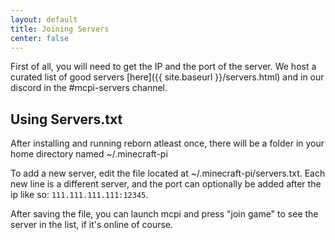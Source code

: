 ```yaml
---
layout: default
title: Joining Servers
center: false
---
```


First of all, you will need to get the IP and the port of the server. We host a curated list of good servers [here]({{ site.baseurl }}/servers.html) and in our discord in the #mcpi-servers channel.

## Using Servers.txt
After installing and running reborn atleast once, there will be a folder in your home directory named ~/.minecraft-pi

To add a new server, edit the file located at ~/.minecraft-pi/servers.txt. Each new line is a different server, and the port can optionally be added after the ip like so: `111.111.111.111:12345`. 

After saving the file, you can launch mcpi and press "join game" to see the server in the list, if it's online of course.
